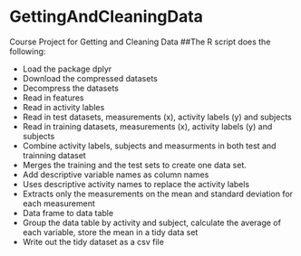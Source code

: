 # GettingAndCleaningData
Course Project for Getting and Cleaning Data
##The R script does the following:
- Load the package dplyr
- Download the compressed datasets
- Decompress the datasets
- Read in features
- Read in activity lables
- Read in test datasets, measurements (x), activity labels (y) and subjects
- Read in training datasets, measurements (x), activity labels (y) and subjects
- Combine activity labels, subjects and measurments in both test and trainning dataset
- Merges the training and the test sets to create one data set.
- Add descriptive variable names as column names
- Uses descriptive activity names to replace the activity labels
- Extracts only the measurements on the mean and standard deviation for each measurement
- Data frame to data table
- Group the data table by activity and subject, calculate the average of each variable, store the mean in a tidy data set
- Write out the tidy dataset as a csv file
